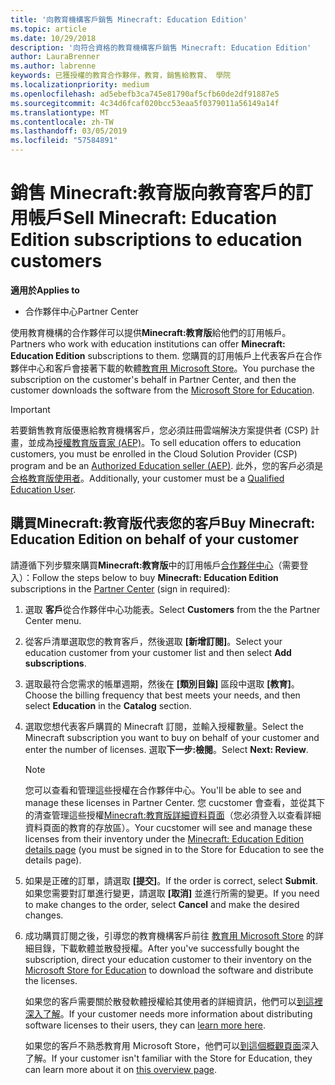 ```yaml
---
title: '向教育機構客戶銷售 Minecraft: Education Edition'
ms.topic: article
ms.date: 10/29/2018
description: '向符合資格的教育機構客戶銷售 Minecraft: Education Edition'
author: LauraBrenner
ms.author: labrenne
keywords: 已獲授權的教育合作夥伴，教育，銷售給教育、 學院
ms.localizationpriority: medium
ms.openlocfilehash: ad5ebefb3ca745e81790af5cfb60de2df91887e5
ms.sourcegitcommit: 4c34d6fcaf020bcc53eaa5f0379011a56149a14f
ms.translationtype: MT
ms.contentlocale: zh-TW
ms.lasthandoff: 03/05/2019
ms.locfileid: "57584891"
---
```

# <a name="sell-minecraft-education-edition-subscriptions-to-education-customers"></a><span data-ttu-id="d4cf0-104">銷售 Minecraft:教育版向教育客戶的訂用帳戶</span><span class="sxs-lookup"><span data-stu-id="d4cf0-104">Sell Minecraft: Education Edition subscriptions to education customers</span></span>

<span data-ttu-id="d4cf0-105">**適用於**</span><span class="sxs-lookup"><span data-stu-id="d4cf0-105">**Applies to**</span></span>

-  <span data-ttu-id="d4cf0-106">合作夥伴中心</span><span class="sxs-lookup"><span data-stu-id="d4cf0-106">Partner Center</span></span>

<span data-ttu-id="d4cf0-107">使用教育機構的合作夥伴可以提供**Minecraft:教育版**給他們的訂用帳戶。</span><span class="sxs-lookup"><span data-stu-id="d4cf0-107">Partners who work with education institutions can offer **Minecraft: Education Edition** subscriptions to them.</span></span> <span data-ttu-id="d4cf0-108">您購買的訂用帳戶上代表客戶在合作夥伴中心和客戶會接著下載的軟體[教育用 Microsoft Store](https://educationstore.microsoft.com)。</span><span class="sxs-lookup"><span data-stu-id="d4cf0-108">You purchase the subscription on the customer's behalf in Partner Center, and then the customer downloads the software from the [Microsoft Store for Education](https://educationstore.microsoft.com).</span></span> 

>[!IMPORTANT]
><span data-ttu-id="d4cf0-109">若要銷售教育版優惠給教育機構客戶，您必須註冊雲端解決方案提供者 (CSP) 計畫，並成為[授權教育版賣家 (AEP)](https://www.mepn.com)。</span><span class="sxs-lookup"><span data-stu-id="d4cf0-109">To sell education offers to education customers, you must be enrolled in the Cloud Solution Provider (CSP) program and be an [Authorized Education seller (AEP)](https://www.mepn.com).</span></span> <span data-ttu-id="d4cf0-110">此外，您的客戶必須是[合格教育版使用者](https://www.microsoftvolumelicensing.com/DocumentSearch.aspx?Mode=3&DocumentTypeId=7)。</span><span class="sxs-lookup"><span data-stu-id="d4cf0-110">Additionally, your customer must be a [Qualified Education User](https://www.microsoftvolumelicensing.com/DocumentSearch.aspx?Mode=3&DocumentTypeId=7).</span></span>  

 
## <a name="buy-minecraft-education-edition-on-behalf-of-your-customer"></a><span data-ttu-id="d4cf0-111">購買**Minecraft:教育版**代表您的客戶</span><span class="sxs-lookup"><span data-stu-id="d4cf0-111">Buy **Minecraft: Education Edition** on behalf of your customer</span></span>

<span data-ttu-id="d4cf0-112">請遵循下列步驟來購買**Minecraft:教育版**中的訂用帳戶[合作夥伴中心](https://partnercenter.microsoft.com/pcv/dashboard/overview
)（需要登入）：</span><span class="sxs-lookup"><span data-stu-id="d4cf0-112">Follow the steps below to buy **Minecraft: Education Edition** subscriptions in the [Partner Center](https://partnercenter.microsoft.com/pcv/dashboard/overview
) (sign in required):</span></span>

  1.  <span data-ttu-id="d4cf0-113">選取 **客戶**從合作夥伴中心功能表。</span><span class="sxs-lookup"><span data-stu-id="d4cf0-113">Select **Customers** from the the Partner Center menu.</span></span>
  
  2.  <span data-ttu-id="d4cf0-114">從客戶清單選取您的教育客戶，然後選取 **\[新增訂閱\]**。</span><span class="sxs-lookup"><span data-stu-id="d4cf0-114">Select your education customer from your customer list and then select **Add subscriptions**.</span></span>
  
  3.  <span data-ttu-id="d4cf0-115">選取最符合您需求的帳單週期，然後在 **\[類別目錄\]** 區段中選取 **\[教育\]**。</span><span class="sxs-lookup"><span data-stu-id="d4cf0-115">Choose the billing frequency that best meets your needs, and then select **Education** in the **Catalog** section.</span></span>

  4.  <span data-ttu-id="d4cf0-116">選取您想代表客戶購買的 Minecraft 訂閱，並輸入授權數量。</span><span class="sxs-lookup"><span data-stu-id="d4cf0-116">Select the Minecraft subscription you want to buy on behalf of your customer and enter the number of licenses.</span></span> <span data-ttu-id="d4cf0-117">選取**下一步:檢閱**。</span><span class="sxs-lookup"><span data-stu-id="d4cf0-117">Select **Next: Review**.</span></span>

      >[!NOTE]
      ><span data-ttu-id="d4cf0-118">您可以查看和管理這些授權在合作夥伴中心。</span><span class="sxs-lookup"><span data-stu-id="d4cf0-118">You'll be able to see and manage these licenses in Partner Center.</span></span> <span data-ttu-id="d4cf0-119">您 cucstomer 會查看，並從其下的清查管理這些授權[Minecraft:教育版詳細資料頁面](https://educationstore.microsoft.com/en-us/store/details/minecraft-education-edition/9nblggh4r2r6)（您必須登入以查看詳細資料頁面的教育的存放區）。</span><span class="sxs-lookup"><span data-stu-id="d4cf0-119">Your cucstomer will see and manage these licenses from their inventory under the [Minecraft: Education Edition details page](https://educationstore.microsoft.com/en-us/store/details/minecraft-education-edition/9nblggh4r2r6) (you must be signed in to the Store for Education to see the details page).</span></span> 

  5.  <span data-ttu-id="d4cf0-120">如果是正確的訂單，請選取 **\[提交\]**。</span><span class="sxs-lookup"><span data-stu-id="d4cf0-120">If the order is correct, select **Submit**.</span></span> <span data-ttu-id="d4cf0-121">如果您需要對訂單進行變更，請選取 **\[取消\]** 並進行所需的變更。</span><span class="sxs-lookup"><span data-stu-id="d4cf0-121">If you need to make changes to the order, select **Cancel** and make the desired changes.</span></span>   

  6.  <span data-ttu-id="d4cf0-122">成功購買訂閱之後，引導您的教育機構客戶前往 [教育用 Microsoft Store](https://educationstore.microsoft.com) 的詳細目錄，下載軟體並散發授權。</span><span class="sxs-lookup"><span data-stu-id="d4cf0-122">After you've successfully bought the subscription, direct your education customer to their inventory on the [Microsoft Store for Education](https://educationstore.microsoft.com) to download the software and distribute the licenses.</span></span>

      <span data-ttu-id="d4cf0-123">如果您的客戶需要關於散發軟體授權給其使用者的詳細資訊，他們可以[到這裡深入了解](https://docs.microsoft.com/education/windows/school-get-minecraft#distribute-minecraft)。</span><span class="sxs-lookup"><span data-stu-id="d4cf0-123">If your customer needs more information about distributing software licenses to their users, they can [learn more here](https://docs.microsoft.com/education/windows/school-get-minecraft#distribute-minecraft).</span></span>  
  
      <span data-ttu-id="d4cf0-124">如果您的客戶不熟悉教育用 Microsoft Store，他們可以[到這個概觀頁面](https://docs.microsoft.com/microsoft-store/windows-store-for-business-overview)深入了解。</span><span class="sxs-lookup"><span data-stu-id="d4cf0-124">If your customer isn't familiar with the Store for Education, they can learn more about it on [this overview page](https://docs.microsoft.com/microsoft-store/windows-store-for-business-overview).</span></span>  

      

